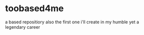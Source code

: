 # toobased4me
a based repositiory also the first one i'll create in my humble yet a legendary career
